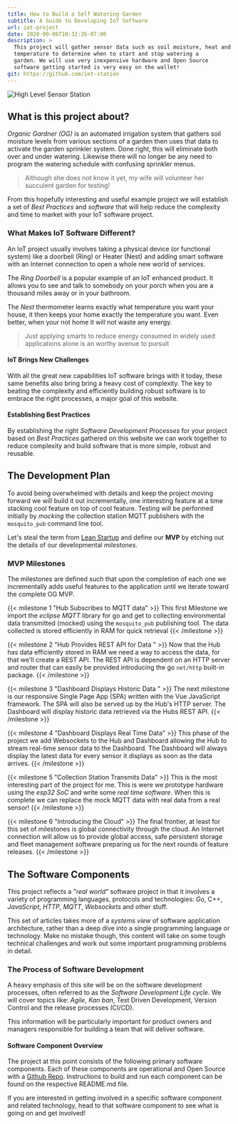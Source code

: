 ```yaml
---
title: How to Build a Self Watering Garden
subtitle: A Guide to Developing IoT Software
url: iot-project
date: 2020-09-06T10:32:26-07:00
description: >
  This project will gather sensor data such as soil moisture, heat and
  temperature to determine when to start and stop watering a
  garden. We will use very inexpensive hardware and Open Source
  software getting started is very easy on the wallet!
git: https://github.com/iot-station
---
```


![High Level Sensor Station](/img/iot-project-drawing.png)

## What is this project about?

_Organic Gardner (OG)_ is an automated irrigation system that gathers
soil moisture levels from various sections of a garden then uses that
data to activate the garden sprinkler system. Done right, this will
eliminate both over and under watering. Likewise there will no longer
be any need to program the watering schedule with confusing sprinkler
menus. 

> Although she does not know it yet, my wife will volunteer her
> succulent garden for testing!

From this hopefully interesting and useful example project we will
establish a set of _Best Practices_ and _software_ that will help
reduce the complexity and time to market with your IoT software
project. 

### What Makes IoT Software Different?

An IoT project usually involves taking a physical device (or
functional system) like a doorbell (Ring) or Heater (Nest) and adding
smart software with an Internet connection to open a whole new world
of services.

The _Ring Doorbell_ is a popular example of an IoT enhanced product.
It allows you to see and talk to somebody on your porch when you are
a thousand miles away or in your bathroom.

The _Nest_ thermometer learns exactly what temperature you want your
house, it then keeps your home exactly the temperature you want. Even
better, when your not home it will not waste any energy.

> Just applying smarts to reduce energy consumed in widely used
> applications alone is an worthy avenue to pursuit 

#### IoT Brings New Challenges

With all the great new capabilities IoT software brings with it today,
these same benefits also bring bring a heavy cost of complexity. The
key to beating the complexity and efficiently building robust software
is to embrace the right processes, a major goal of this website.


#### Establishing Best Practices

By establishing the right _Software Development Processes_ for your
project based on _Best Practices_ gathered on this website we can work
together to reduce complexity and build software that is more simple,
robust and reusable.

## The Development Plan

To avoid being overwhelmed with details and keep the project moving
forward we will build it out incrementally, one interesting feature at
a time stacking cool feature on top of cool feature. Testing will be
performed initially by _mocking_ the collection station MQTT
publishers with the ```mosquito_pub``` command line tool. 

Let's steal the term from [Lean Startup](http://leanstartup.com) and
define our **MVP** by etching out the details of our developmental
_milestones_. 

### MVP Milestones

The milestones are defined such that upon the completion of each one
we incrementally adds useful features to the application until we
iterate toward the complete OG MVP. 

{{< milestone 1 "Hub Subscribes to MQTT data" >}}
This first Milestone we import the <em>eclipse MQTT</em> library for go and
get to collecting environmental data transmitted (mocked) using the
<code>mosquito_pub</code> publishing tool. The data collected is stored
efficiently in RAM for quick retrieval
{{< /milestone >}}

{{< milestone 2 "Hub Provides REST API for Data " >}}
Now that the Hub has data efficiently stored in RAM we need a way to
access the data, for that we'll create a REST API. The REST API is
dependent on an HTTP server and router that can easily be provided
introducing the go <code>net/http</code> built-in package.
{{< /milestone >}}
   
{{< milestone 3 "Dashboard Displays Historic Data " >}} 
The next milestone is our responsive Single Page App (SPA) written
with the Vue JavaScript framework. The SPA will also be served up by
the Hub's HTTP server. The Dashboard will display historic data
retrieved via the
Hubs REST API.
{{< /milestone >}}

{{< milestone 4 "Dashboard Displays Real Time Data" >}}
This phase of the project we add Websockets to the Hub and Dashboard
allowing the Hub to stream real-time sensor data to the Dashboard. The
Dashboard will always display the latest data for every sensor it
displays as soon as the data arrives.
{{< /milestone >}}

{{< milestone 5 "Collection Station Transmits Data" >}}
This is the most interesting part of the project for me. This is were
we prototype hardware using the <em>esp32 SoC</em> and write some
<em>real time software</em>. When this is complete we can replace the
mock MQTT data with real data from a real sensor!
{{< /milestone >}}

{{< milestone 6 "Introducing the Cloud" >}} 
The final frontier, at least for this set of milestones is global
connectivity through the cloud. An Internet connection will allow us to
provide global access, safe persistent storage and fleet management
software preparing us for the next rounds of feature releases.
{{< /milestone >}}


## The Software Components

This project reflects a _"real world"_ software project in that it
involves a variety of programming languages, protocols and
technologies: _Go_, C++, _JavaScript_, _HTTP_, _MQTT_, _Websockets_
and other stuff.

This set of articles takes more of a _systems view_ of software
application architecture, rather than a deep dive into a single
programming language or technology. Make no mistake though, this
content will take on some tough technical challenges and work out some
important programming problems in detail.

### The Process of Software Development

A heavy emphasis of this site will be on the software development
processes, often referred to as the _Software Development
Life cycle_. We will cover topics like: _Agile_, _Kan ban_, Test Driven
Development, Version Control and the release processes (CI/CD).

This information will be particularly important for product owners and
managers responsible for building a team that will deliver software.

#### Software Component Overview

The project at this point consists of the following primary software
components. Each of these components are operational and Open Source
with a [Github Repo](https://github.com/iot-station/). 
Instructions to build and run each component can be found on the
respective README.md file. 

If you are interested in getting involved in a specific software
component and related technology, head to that software component to
see what is going on and get involved!

